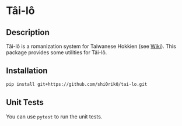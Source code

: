 # Tâi-lô

## Description

Tâi-lô is a romanization system for Taiwanese Hokkien (see [Wiki](https://en.wikipedia.org/wiki/T%C3%A2i-u%C3%A2n_L%C3%B4-m%C3%A1-j%C4%AB_Phing-im_Hong-%C3%A0n)). This package provides some utilities for Tâi-lô.

## Installation

```bash
pip install git+https://github.com/shi0rik0/tai-lo.git
```

## Unit Tests

You can use `pytest` to run the unit tests.
